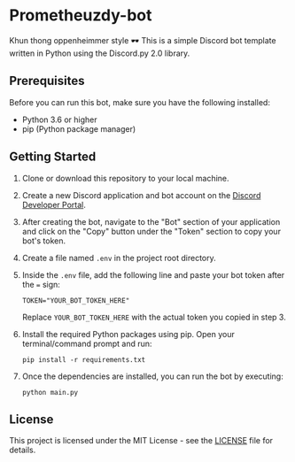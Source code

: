 # Prometheuzdy-bot
Khun thong oppenheimmer style 🕶️
This is a simple Discord bot template written in Python using the Discord.py 2.0 library. 


## Prerequisites

Before you can run this bot, make sure you have the following installed:

- Python 3.6 or higher
- pip (Python package manager)

## Getting Started

1. Clone or download this repository to your local machine.

2. Create a new Discord application and bot account on the [Discord Developer Portal](https://discord.com/developers/applications).

3. After creating the bot, navigate to the "Bot" section of your application and click on the "Copy" button under the "Token" section to copy your bot's token.

4. Create a file named `.env` in the project root directory.

5. Inside the `.env` file, add the following line and paste your bot token after the `=` sign:

   ```
   TOKEN="YOUR_BOT_TOKEN_HERE"
   ```

   Replace `YOUR_BOT_TOKEN_HERE` with the actual token you copied in step 3.

6. Install the required Python packages using pip. Open your terminal/command prompt and run:

   ```
   pip install -r requirements.txt
   ```

7. Once the dependencies are installed, you can run the bot by executing:

   ```
   python main.py
   ```


## License

This project is licensed under the MIT License - see the [LICENSE](LICENSE) file for details.

